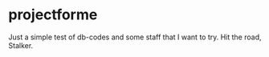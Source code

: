 # projectforme
Just a simple test of db-codes and some staff that I want to try. Hit the road, Stalker.
